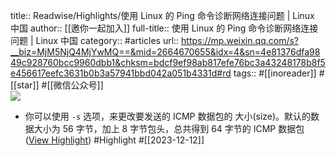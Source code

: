 title:: Readwise/Highlights/使用 Linux 的 Ping 命令诊断网络连接问题 | Linux 中国
author:: [[邀你一起加入]]
full-title:: 使用 Linux 的 Ping 命令诊断网络连接问题 | Linux 中国
category:: #articles
url:: https://mp.weixin.qq.com/s?__biz=MjM5NjQ4MjYwMQ==&mid=2664670655&idx=4&sn=4e81376dfa9849c928760bcc9960dbb1&chksm=bdcf9ef98ab817efe76bc3a43248178b8f5e456617eefc3631b0b3a57941bbd042a051b4331d#rd
tags:: #[[inoreader]] #[[star]] #[[微信公众号]]  
![](https://mmbiz.qpic.cn/mmbiz_jpg/W9DqKgFsc68MeUuq3hW7XLlLoK110kAmLrbwCUiaIrQXlLmR8JDicsicz14PEtbe2mpYznI7kbHcHjmTeibMworpnQ/0?wx_fmt=jpeg)
- 你可以使用 `-s` 选项，来更改要发送的 ICMP 数据包的 大小(size)。默认的数据大小为 56 字节，加上 8 字节包头，总共得到 64 字节的 ICMP 数据包 ([View Highlight](https://read.readwise.io/read/01hhe4e49r3mj8sjj10mr9ex0a)) #Highlight #[[2023-12-12]]